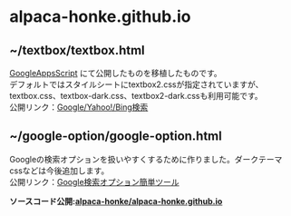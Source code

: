 # alpaca-honke.github.io  
## ~/textbox/textbox.html  
[GoogleAppsScript](https://script.google.com/macros/s/AKfycbwpJeDx0pWiuhdtLSz_4Q1ha_6G75yKSuiXoIpQh7xy7arANWgNyNs4ECk_p7ZYzbI9Pg/exec) にて公開したものを移植したものです。  
デフォルトではスタイルシートにtextbox2.cssが指定されていますが、textbox.css、textbox-dark.css、textbox2-dark.cssも利用可能です。  
公開リンク：[Google/Yahoo!/Bing検索](https://alpaca-honke.github.io/textbox/textbox.html)  
## ~/google-option/google-option.html  
Googleの検索オプションを扱いやすくするために作りました。ダークテーマcssなどは今後追加します。  
公開リンク：[Google検索オプション簡単ツール](https://alpaca-honke.github.io/google-option/google-option.html)  

**ソースコード公開:[alpaca-honke/alpaca-honke.github.io](https://github.com/alpaca-honke/alpaca-honke.github,io)**
